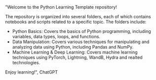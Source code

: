 "Welcome to the Python Learning Template repository!

The repository is organized into several folders, each of which contains notebooks and scripts related to a specific topic. The folders include:

- Python Basics: Covers the basics of Python programming, including variables, data types, loops, and functions.
- Data Manipulation: Covers various techniques for manipulating and analyzing data using Python, including Pandas and NumPy.
- Machine Learning & Deep Learning: Covers machine learning techniques using PyTorch, Lightning, WandB, Hydra and realted technologies.

Enjoy learning!", ChatGPT
